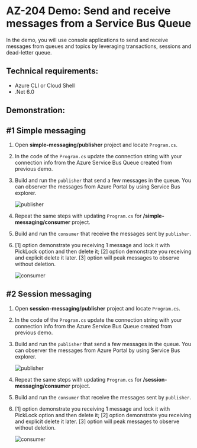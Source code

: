 # AZ-204 Demo: Send and receive messages from a Service Bus Queue

In the demo, you will use console applications to send and receive messages from queues and topics by leveraging transactions, sessions and dead-letter queue. 

## Technical requirements:

- Azure CLI or Cloud Shell
- .Net 6.0

## Demonstration:

## #1 Simple messaging

1. Open **simple-messaging/publisher**  project and locate `Program.cs`.

1. In the code of the `Program.cs` update the connection string with your connection info from the Azure Service Bus Queue created from previous demo.

1. Build and run the `publisher` that send a few messages in the queue. You can observer the messages from Azure Portal by using Service Bus explorer.

    ![publisher](/4-sdk-sb/simple-messaging/publisher.png)

1. Repeat the same steps with updating `Program.cs` for **/simple-messaging/consumer** project.

1. Build and run the `consumer` that receive the messages sent by `publisher`. 

1. [1] option demonstrate you receiving 1 message and lock it with PickLock option and then delete it; [2] option demonstrate you receiving and explicit delete it later. [3] option will peak messages to observe without deletion.

    ![consumer](/4-sdk-sb/simple-messaging/consumer.png)

## #2 Session messaging

1. Open **session-messaging/publisher**  project and locate `Program.cs`.

1. In the code of the `Program.cs` update the connection string with your connection info from the Azure Service Bus Queue created from previous demo.

1. Build and run the `publisher` that send a few messages in the queue. You can observer the messages from Azure Portal by using Service Bus explorer.

    ![publisher](/4-sdk-sb/session-messaging/publisher.png)

1. Repeat the same steps with updating `Program.cs` for **/session-messaging/consumer** project.

1. Build and run the `consumer` that receive the messages sent by `publisher`. 

1. [1] option demonstrate you receiving 1 message and lock it with PickLock option and then delete it; [2] option demonstrate you receiving and explicit delete it later. [3] option will peak messages to observe without deletion.

    ![consumer](/4-sdk-sb/session-messaging/consumer.png)